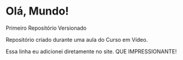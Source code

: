 # Olá, Mundo!
 Primeiro Repositório Versionado

Repositório criado durante uma aula do Curso em Vídeo.

Essa linha eu adicionei diretamente no site. QUE IMPRESSIONANTE!
